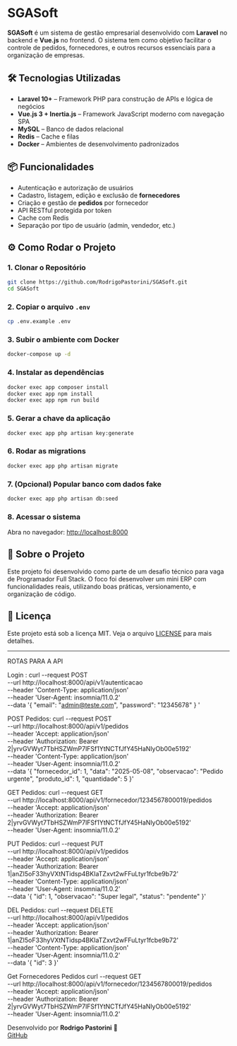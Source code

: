 
# SGASoft

**SGASoft** é um sistema de gestão empresarial desenvolvido com **Laravel** no backend e **Vue.js** no frontend. O sistema tem como objetivo facilitar o controle de pedidos, fornecedores, e outros recursos essenciais para a organização de empresas.

## 🛠 Tecnologias Utilizadas

- **Laravel 10+** – Framework PHP para construção de APIs e lógica de negócios
- **Vue.js 3 + Inertia.js** – Framework JavaScript moderno com navegação SPA
- **MySQL** – Banco de dados relacional
- **Redis** – Cache e filas
- **Docker** – Ambientes de desenvolvimento padronizados

## 📦 Funcionalidades

- Autenticação e autorização de usuários
- Cadastro, listagem, edição e exclusão de **fornecedores**
- Criação e gestão de **pedidos** por fornecedor
- API RESTful protegida por token
- Cache com Redis
- Separação por tipo de usuário (admin, vendedor, etc.)

## ⚙️ Como Rodar o Projeto

### 1. Clonar o Repositório

```bash
git clone https://github.com/RodrigoPastorini/SGASoft.git
cd SGASoft
```

### 2. Copiar o arquivo `.env`

```bash
cp .env.example .env
```

### 3. Subir o ambiente com Docker

```bash
docker-compose up -d
```

### 4. Instalar as dependências

```bash
docker exec app composer install
docker exec app npm install
docker exec app npm run build
```

### 5. Gerar a chave da aplicação

```bash
docker exec app php artisan key:generate
```

### 6. Rodar as migrations

```bash
docker exec app php artisan migrate
```

### 7. (Opcional) Popular banco com dados fake

```bash
docker exec app php artisan db:seed
```

### 8. Acessar o sistema

Abra no navegador: [http://localhost:8000](http://localhost:8000)


## 🧠 Sobre o Projeto

Este projeto foi desenvolvido como parte de um desafio técnico para vaga de Programador Full Stack. O foco foi desenvolver um mini ERP com funcionalidades reais, utilizando boas práticas, versionamento, e organização de código.

## 📝 Licença

Este projeto está sob a licença MIT. Veja o arquivo [LICENSE](LICENSE) para mais detalhes.

---

ROTAS PARA A API

Login :
curl --request POST \
  --url http://localhost:8000/api/v1/autenticacao \
  --header 'Content-Type: application/json' \
  --header 'User-Agent: insomnia/11.0.2' \
  --data '{
  "email": "admin@teste.com",
  "password": "12345678"
}
'



POST Pedidos:
curl --request POST \
  --url http://localhost:8000/api/v1/pedidos \
  --header 'Accept: application/json' \
  --header 'Authorization: Bearer 2|yrvGVWyt7TbHSZWmP7lFSf1YtNCTfJfY45HaNlyOb00e5192' \
  --header 'Content-Type: application/json' \
  --header 'User-Agent: insomnia/11.0.2' \
  --data '{
  "fornecedor_id": 1,
  "data": "2025-05-08",
  "observacao": "Pedido urgente",
	"produto_id": 1,
  "quantidade": 5
}'


GET Pedidos:
curl --request GET \
  --url http://localhost:8000/api/v1/fornecedor/1234567800019/pedidos \
  --header 'Accept: application/json' \
  --header 'Authorization: Bearer 2|yrvGVWyt7TbHSZWmP7lFSf1YtNCTfJfY45HaNlyOb00e5192' \
  --header 'User-Agent: insomnia/11.0.2'

PUT Pedidos:
curl --request PUT \
  --url http://localhost:8000/api/v1/pedidos \
  --header 'Accept: application/json' \
  --header 'Authorization: Bearer 1|anZI5oF33hyVXtNTidsp4BKIaTZxvt2wFFuLtyr1fcbe9b72' \
  --header 'Content-Type: application/json' \
  --header 'User-Agent: insomnia/11.0.2' \
  --data '{
	"id": 1,
	"observacao": "Super legal",
	"status": "pendente"
}'

DEL Pedidos:
curl --request DELETE \
  --url http://localhost:8000/api/v1/pedidos \
  --header 'Accept: application/json' \
  --header 'Authorization: Bearer 1|anZI5oF33hyVXtNTidsp4BKIaTZxvt2wFFuLtyr1fcbe9b72' \
  --header 'Content-Type: application/json' \
  --header 'User-Agent: insomnia/11.0.2' \
  --data '{
	"id": 3
}'

Get Fornecedores Pedidos
curl --request GET \
  --url http://localhost:8000/api/v1/fornecedor/1234567800019/pedidos \
  --header 'Accept: application/json' \
  --header 'Authorization: Bearer 2|yrvGVWyt7TbHSZWmP7lFSf1YtNCTfJfY45HaNlyOb00e5192' \
  --header 'User-Agent: insomnia/11.0.2'



Desenvolvido por **Rodrigo Pastorini** 🚀  
[GitHub](https://github.com/RodrigoPastorini)
